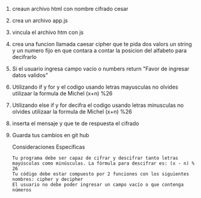 1. creaun archivo html con nombre cifrado cesar
2. crea un archivo app.js
3. vincula el archivo htm con js
4. crea una funcion llamada caesar cipher que te pida dos valors un string y un
numero fijo  en que contara a contar la posicion del alfabeto para decifrarlo
5. Si el usuario ingresa campo vacio o numbers return "Favor de ingresar datos validos"
6. Utilizando if y for  y  el codigo usando letras mayusculas
no olvides utilizaar la formula de Michel (x+n) %26
8. Utilizando else if y for decifra el codigo usando letras minusculas
no olvides utilizaar la formula de Michel (x+n) %26
9. inserta el  mensaje y que te de respuesta el cifrado

10. Guarda tus cambios en git hub




    Consideraciones Específicas

        Tu programa debe ser capaz de cifrar y descifrar tanto letras mayúsculas como minúsculas. La fórmula para descifrar es: (x - n) % 26
        Tu código debe estar compuesto por 2 funciones con los siguientes nombres: cipher y decipher
        El usuario no debe poder ingresar un campo vacío o que contenga números
